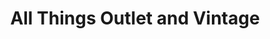 ---
title: "All Things Outlet and Vintage"
url: /tazewell/all-things-outlet-and-vintage/
shop: shop
---